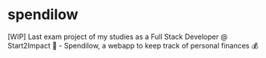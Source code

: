 # spendilow
[WIP] Last exam project of my studies as a Full Stack Developer @ Start2Impact 🚀 - Spendilow, a webapp to keep track of personal finances 💰
